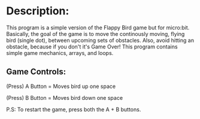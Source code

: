# Description:
This program is a simple version of the Flappy Bird game but for micro:bit. Basically, the goal of the game is to move the continously moving, flying bird (single dot), between upcoming sets of obstacles. Also, avoid hitting an obstacle, because if you don't it's Game Over! This program contains simple game mechanics, arrays, and loops.

## Game Controls:
(Press) A Button = Moves bird up one space 

(Press) B Button = Moves bird down one space

P.S: To restart the game, press both the A + B buttons.
